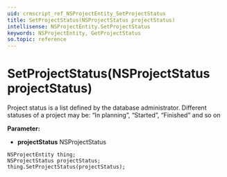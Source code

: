 ```yaml
---
uid: crmscript_ref_NSProjectEntity_SetProjectStatus
title: SetProjectStatus(NSProjectStatus projectStatus)
intellisense: NSProjectEntity.SetProjectStatus
keywords: NSProjectEntity, GetProjectStatus
so.topic: reference
---
```


# SetProjectStatus(NSProjectStatus projectStatus)

Project status is a list defined by the database administrator. Different statuses of a project may be: “In planning”, “Started”, “Finished” and so on

**Parameter:** 
* **projectStatus** NSProjectStatus

```crmscript
NSProjectEntity thing;
NSProjectStatus projectStatus;
thing.SetProjectStatus(projectStatus);
```

